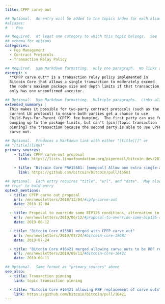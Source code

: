 ```yaml
---
title: CPFP carve out

## Optional.  An entry will be added to the topics index for each alias
#aliases:
#  - Foo

## Required.  At least one category to which this topic belongs.  See
## schema for options
categories:
  - Fee Management
  - Contract Protocols
  - Transaction Relay Policy

## Required.  Use Markdown formatting.  Only one paragraph.  No links allowed.
excerpt: >
  **CPFP carve out** is a transaction relay policy implemented in
  Bitcoin Core that allows a single transaction to moderately exceed
  the node's maximum package size and depth limits if that transaction
  only has one unconfirmed ancestor.

## Optional.  Use Markdown formatting.  Multiple paragraphs.  Links allowed.
extended_summary: |
  This makes it possible for two-party contract protocols (such as the
  current LN protocol) to ensure both parties get a chance to use
  Child-Pays-For-Parent (CPFP) fee bumping.  The first party can use fee
  bumping up to the package limits, but can't [pin][topic transaction
  pinning] the transaction because the second party is able to use CPFP
  carve out.

## Optional.  Produces a Markdown link with either "[title][]" or
## "[title](link)"
primary_sources:
    - title: CPFP carve-out proposal
      link: https://lists.linuxfoundation.org/pipermail/bitcoin-dev/2018-November/016518.html

    - title: "Bitcoin Core PR#15681: [mempool] Allow one extra single-ancestor transaction per package"
      link: https://github.com/bitcoin/bitcoin/pull/15681

## Optional.  Each entry requires "title", "url", and "date".  May also use "feature:
## true" to bold entry
optech_mentions:
  - title: CPFP carve out proposal
    url: /en/newsletters/2018/12/04/#cpfp-carve-out
    date: 2018-12-04

  - title: Proposal to override some BIP125 conditions, alternative to carve out
    url: /en/newsletters/2019/06/12/#proposal-to-override-some-bip125-rbf-conditions
    date: 2019-06-12

  - title: "Bitcoin Core #15681 merged with CPFP carve out"
    url: /en/newsletters/2019/07/24/#bitcoin-core-15681
    date: 2019-07-24

  - title: "Bitcoin Core #16421 merged allowing carve outs to be RBF replaced"
    url: /en/newsletters/2019/09/11/#bitcoin-core-16421
    date: 2019-09-11

## Optional.  Same format as "primary_sources" above
see_also:
  - title: Transaction pinning
    link: topic transaction pinning

  - title: "Bitcoin Core #16421 allowing RBF replacement of carve outs"
    link: https://github.com/bitcoin/bitcoin/pull/16421
---
```

